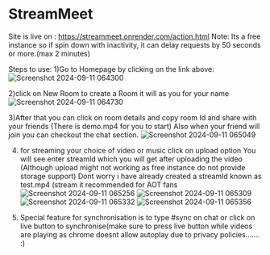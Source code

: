 # StreamMeet

Site is live on : https://streammeet.onrender.com/action.html
Note: Its a free instance so if spin down with inactivity, it can delay requests by 50 seconds or more.(max 2 minutes)

Steps to use:
1)Go to Homepage by clicking on the link above:
![Screenshot 2024-09-11 064300](https://github.com/user-attachments/assets/b9a63618-7470-4265-9bf7-f385a973a203)

2)click on New Room to create a Room it will as you for your name
![Screenshot 2024-09-11 064730](https://github.com/user-attachments/assets/ec331a22-bc7f-4ad2-b9e3-cafeceadd4db)

3)After that you can click on room details and copy room Id and share with your friends (There is demo.mp4 for you to start)
  Also when your friend will join you can checkout the chat section.
![Screenshot 2024-09-11 065049](https://github.com/user-attachments/assets/0b46a442-7231-4d74-aa92-66d6f266a7a2)

4) for streaming your choice of video or music click on upload option 
   You will see enter streamId which you will get after uploading the video (Although upload might not working as free instance do not provide storage  support)
   Dont worry i have already created a streamId known as test.mp4 (stream it recommended for AOT fans
   ![Screenshot 2024-09-11 065256](https://github.com/user-attachments/assets/7a5bec9f-6819-4c17-9379-94419aa639b3)
   ![Screenshot 2024-09-11 065309](https://github.com/user-attachments/assets/ce32bbe6-6327-4185-add3-7454ad51747a)
   ![Screenshot 2024-09-11 065332](https://github.com/user-attachments/assets/df0470d9-b4ae-4486-b843-331ed216c08c)
   ![Screenshot 2024-09-11 065356](https://github.com/user-attachments/assets/5823cee0-3bca-484c-a5c8-5c880fe032aa)

5) Special feature for synchronisation is to type #sync on chat or click on live button to synchronise(make sure to press live button while videos are playing as chrome doesnt allow autoplay due to privacy policies....... :)
